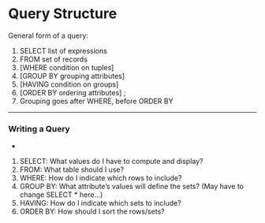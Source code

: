 # Query Structure

General form of a query:

1. SELECT list of expressions
2. FROM set of records
3. [WHERE condition on tuples]
4. [GROUP BY grouping attributes]
5. [HAVING condition on groups]
6. [ORDER BY ordering attributes] ;
7. Grouping goes after WHERE, before ORDER BY

***

### Writing a Query
-

1. SELECT: What values do I have to compute and display?
2. FROM: What table should I use?
3. WHERE: How do I indicate which rows to include?
4. GROUP BY: What attribute’s values will define the sets? (May have to change SELECT * here…)
5. HAVING: How do I indicate which sets to include?
6. ORDER BY: How should I sort the rows/sets?